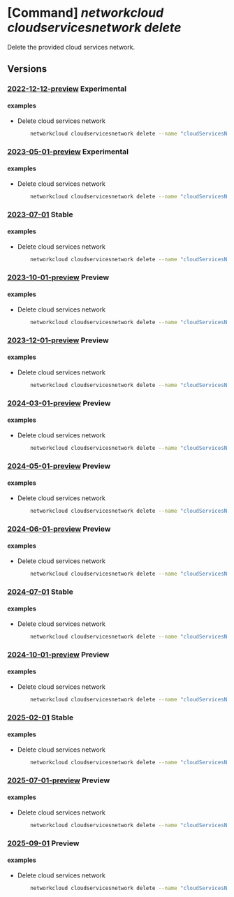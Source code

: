 # [Command] _networkcloud cloudservicesnetwork delete_

Delete the provided cloud services network.

## Versions

### [2022-12-12-preview](/Resources/mgmt-plane/L3N1YnNjcmlwdGlvbnMve30vcmVzb3VyY2Vncm91cHMve30vcHJvdmlkZXJzL21pY3Jvc29mdC5uZXR3b3JrY2xvdWQvY2xvdWRzZXJ2aWNlc25ldHdvcmtzL3t9/2022-12-12-preview.xml) **Experimental**

<!-- mgmt-plane /subscriptions/{}/resourcegroups/{}/providers/microsoft.networkcloud/cloudservicesnetworks/{} 2022-12-12-preview -->

#### examples

- Delete cloud services network
    ```bash
        networkcloud cloudservicesnetwork delete --name "cloudServicesNetworkName" --resource-group "resourceGroupName"
    ```

### [2023-05-01-preview](/Resources/mgmt-plane/L3N1YnNjcmlwdGlvbnMve30vcmVzb3VyY2Vncm91cHMve30vcHJvdmlkZXJzL21pY3Jvc29mdC5uZXR3b3JrY2xvdWQvY2xvdWRzZXJ2aWNlc25ldHdvcmtzL3t9/2023-05-01-preview.xml) **Experimental**

<!-- mgmt-plane /subscriptions/{}/resourcegroups/{}/providers/microsoft.networkcloud/cloudservicesnetworks/{} 2023-05-01-preview -->

#### examples

- Delete cloud services network
    ```bash
        networkcloud cloudservicesnetwork delete --name "cloudServicesNetworkName" --resource-group "resourceGroupName"
    ```

### [2023-07-01](/Resources/mgmt-plane/L3N1YnNjcmlwdGlvbnMve30vcmVzb3VyY2Vncm91cHMve30vcHJvdmlkZXJzL21pY3Jvc29mdC5uZXR3b3JrY2xvdWQvY2xvdWRzZXJ2aWNlc25ldHdvcmtzL3t9/2023-07-01.xml) **Stable**

<!-- mgmt-plane /subscriptions/{}/resourcegroups/{}/providers/microsoft.networkcloud/cloudservicesnetworks/{} 2023-07-01 -->

#### examples

- Delete cloud services network
    ```bash
        networkcloud cloudservicesnetwork delete --name "cloudServicesNetworkName" --resource-group "resourceGroupName"
    ```

### [2023-10-01-preview](/Resources/mgmt-plane/L3N1YnNjcmlwdGlvbnMve30vcmVzb3VyY2Vncm91cHMve30vcHJvdmlkZXJzL21pY3Jvc29mdC5uZXR3b3JrY2xvdWQvY2xvdWRzZXJ2aWNlc25ldHdvcmtzL3t9/2023-10-01-preview.xml) **Preview**

<!-- mgmt-plane /subscriptions/{}/resourcegroups/{}/providers/microsoft.networkcloud/cloudservicesnetworks/{} 2023-10-01-preview -->

#### examples

- Delete cloud services network
    ```bash
        networkcloud cloudservicesnetwork delete --name "cloudServicesNetworkName" --resource-group "resourceGroupName"
    ```

### [2023-12-01-preview](/Resources/mgmt-plane/L3N1YnNjcmlwdGlvbnMve30vcmVzb3VyY2Vncm91cHMve30vcHJvdmlkZXJzL21pY3Jvc29mdC5uZXR3b3JrY2xvdWQvY2xvdWRzZXJ2aWNlc25ldHdvcmtzL3t9/2023-12-01-preview.xml) **Preview**

<!-- mgmt-plane /subscriptions/{}/resourcegroups/{}/providers/microsoft.networkcloud/cloudservicesnetworks/{} 2023-12-01-preview -->

#### examples

- Delete cloud services network
    ```bash
        networkcloud cloudservicesnetwork delete --name "cloudServicesNetworkName" --resource-group "resourceGroupName"
    ```

### [2024-03-01-preview](/Resources/mgmt-plane/L3N1YnNjcmlwdGlvbnMve30vcmVzb3VyY2Vncm91cHMve30vcHJvdmlkZXJzL21pY3Jvc29mdC5uZXR3b3JrY2xvdWQvY2xvdWRzZXJ2aWNlc25ldHdvcmtzL3t9/2024-03-01-preview.xml) **Preview**

<!-- mgmt-plane /subscriptions/{}/resourcegroups/{}/providers/microsoft.networkcloud/cloudservicesnetworks/{} 2024-03-01-preview -->

#### examples

- Delete cloud services network
    ```bash
        networkcloud cloudservicesnetwork delete --name "cloudServicesNetworkName" --resource-group "resourceGroupName"
    ```

### [2024-05-01-preview](/Resources/mgmt-plane/L3N1YnNjcmlwdGlvbnMve30vcmVzb3VyY2Vncm91cHMve30vcHJvdmlkZXJzL21pY3Jvc29mdC5uZXR3b3JrY2xvdWQvY2xvdWRzZXJ2aWNlc25ldHdvcmtzL3t9/2024-05-01-preview.xml) **Preview**

<!-- mgmt-plane /subscriptions/{}/resourcegroups/{}/providers/microsoft.networkcloud/cloudservicesnetworks/{} 2024-05-01-preview -->

#### examples

- Delete cloud services network
    ```bash
        networkcloud cloudservicesnetwork delete --name "cloudServicesNetworkName" --resource-group "resourceGroupName"
    ```

### [2024-06-01-preview](/Resources/mgmt-plane/L3N1YnNjcmlwdGlvbnMve30vcmVzb3VyY2Vncm91cHMve30vcHJvdmlkZXJzL21pY3Jvc29mdC5uZXR3b3JrY2xvdWQvY2xvdWRzZXJ2aWNlc25ldHdvcmtzL3t9/2024-06-01-preview.xml) **Preview**

<!-- mgmt-plane /subscriptions/{}/resourcegroups/{}/providers/microsoft.networkcloud/cloudservicesnetworks/{} 2024-06-01-preview -->

#### examples

- Delete cloud services network
    ```bash
        networkcloud cloudservicesnetwork delete --name "cloudServicesNetworkName" --resource-group "resourceGroupName"
    ```

### [2024-07-01](/Resources/mgmt-plane/L3N1YnNjcmlwdGlvbnMve30vcmVzb3VyY2Vncm91cHMve30vcHJvdmlkZXJzL21pY3Jvc29mdC5uZXR3b3JrY2xvdWQvY2xvdWRzZXJ2aWNlc25ldHdvcmtzL3t9/2024-07-01.xml) **Stable**

<!-- mgmt-plane /subscriptions/{}/resourcegroups/{}/providers/microsoft.networkcloud/cloudservicesnetworks/{} 2024-07-01 -->

#### examples

- Delete cloud services network
    ```bash
        networkcloud cloudservicesnetwork delete --name "cloudServicesNetworkName" --resource-group "resourceGroupName"
    ```

### [2024-10-01-preview](/Resources/mgmt-plane/L3N1YnNjcmlwdGlvbnMve30vcmVzb3VyY2Vncm91cHMve30vcHJvdmlkZXJzL21pY3Jvc29mdC5uZXR3b3JrY2xvdWQvY2xvdWRzZXJ2aWNlc25ldHdvcmtzL3t9/2024-10-01-preview.xml) **Preview**

<!-- mgmt-plane /subscriptions/{}/resourcegroups/{}/providers/microsoft.networkcloud/cloudservicesnetworks/{} 2024-10-01-preview -->

#### examples

- Delete cloud services network
    ```bash
        networkcloud cloudservicesnetwork delete --name "cloudServicesNetworkName" --resource-group "resourceGroupName"
    ```

### [2025-02-01](/Resources/mgmt-plane/L3N1YnNjcmlwdGlvbnMve30vcmVzb3VyY2Vncm91cHMve30vcHJvdmlkZXJzL21pY3Jvc29mdC5uZXR3b3JrY2xvdWQvY2xvdWRzZXJ2aWNlc25ldHdvcmtzL3t9/2025-02-01.xml) **Stable**

<!-- mgmt-plane /subscriptions/{}/resourcegroups/{}/providers/microsoft.networkcloud/cloudservicesnetworks/{} 2025-02-01 -->

#### examples

- Delete cloud services network
    ```bash
        networkcloud cloudservicesnetwork delete --name "cloudServicesNetworkName" --resource-group "resourceGroupName"
    ```

### [2025-07-01-preview](/Resources/mgmt-plane/L3N1YnNjcmlwdGlvbnMve30vcmVzb3VyY2Vncm91cHMve30vcHJvdmlkZXJzL21pY3Jvc29mdC5uZXR3b3JrY2xvdWQvY2xvdWRzZXJ2aWNlc25ldHdvcmtzL3t9/2025-07-01-preview.xml) **Preview**

<!-- mgmt-plane /subscriptions/{}/resourcegroups/{}/providers/microsoft.networkcloud/cloudservicesnetworks/{} 2025-07-01-preview -->

#### examples

- Delete cloud services network
    ```bash
        networkcloud cloudservicesnetwork delete --name "cloudServicesNetworkName" --resource-group "resourceGroupName"
    ```

### [2025-09-01](/Resources/mgmt-plane/L3N1YnNjcmlwdGlvbnMve30vcmVzb3VyY2Vncm91cHMve30vcHJvdmlkZXJzL21pY3Jvc29mdC5uZXR3b3JrY2xvdWQvY2xvdWRzZXJ2aWNlc25ldHdvcmtzL3t9/2025-09-01.xml) **Preview**

<!-- mgmt-plane /subscriptions/{}/resourcegroups/{}/providers/microsoft.networkcloud/cloudservicesnetworks/{} 2025-09-01 -->

#### examples

- Delete cloud services network
    ```bash
        networkcloud cloudservicesnetwork delete --name "cloudServicesNetworkName" --resource-group "resourceGroupName"
    ```
